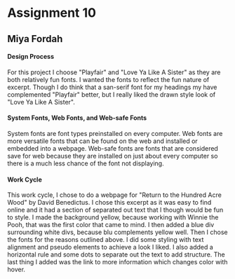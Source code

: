 # Assignment 10
## Miya Fordah
#### Design Process

For this project I choose "Playfair" and "Love Ya Like A Sister" as they are both relatively fun fonts. I wanted the fonts to reflect the fun nature of excerpt. Though I do think that a san-serif font for my headings my have complemented "Playfair" better, but I really liked the drawn style look of "Love Ya Like A Sister".

#### System Fonts, Web Fonts, and Web-safe Fonts

System fonts are font types preinstalled on every computer. Web fonts are more versatile fonts that can be found on the web and installed or embedded into a webpage. Web-safe fonts are fonts that are considered save for web because they are installed on just about every computer so there is a much less chance of the font not displaying.

#### Work Cycle

This work cycle, I chose to do a webpage for "Return to the Hundred Acre Wood" by David Benedictus. I chose this excerpt as it was easy to find online and it had a section of separated out text that I though would be fun to style. I made the background yellow, because working with Winnie the Pooh, that was the first color that came to mind. I then added a blue div surrounding white divs, because blu complements yellow well. Then I chose the fonts for the reasons outlined above. I did some styling with text alignment and pseudo elements to achieve a look I liked. I also added a horizontal rule and some dots to separate out the text to add structure. The last thing I added was the link to more information which changes color with hover.

